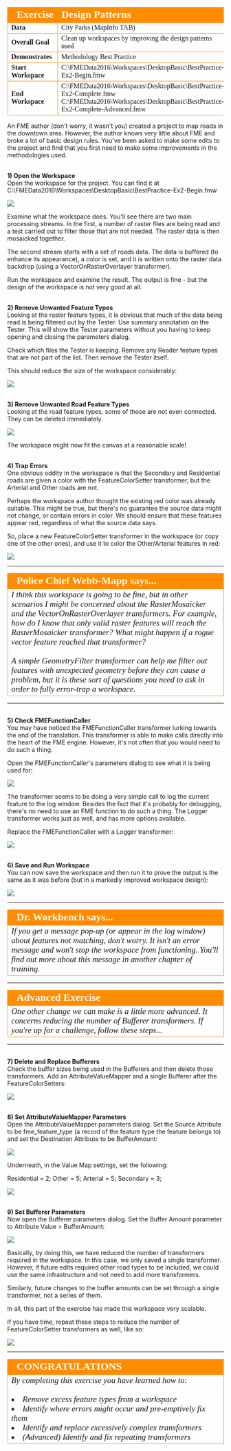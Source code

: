 <!--Exercise Section-->
<!--NB: In GitBook world we don't give a number to exercises-->

<table style="border-spacing: 0px;border-collapse: collapse;font-family:serif">
<tr>
<td style="vertical-align:middle;background-color:darkorange;border: 2px solid darkorange">
<i class="fa fa-cogs fa-lg fa-pull-left fa-fw" style="color:white;padding-right: 12px;vertical-align:text-top"></i>
<span style="color:white;font-size:x-large;font-weight: bold">Exercise</span>
</td>
<td style="border: 2px solid darkorange;background-color:darkorange;color:white">
<span style="color:white;font-size:x-large;font-weight: bold">Design Patterns</span>
</td>
</tr>

<tr>
<td style="border: 1px solid darkorange; font-weight: bold">Data</td>
<td style="border: 1px solid darkorange">City Parks (MapInfo TAB)</td>
</tr>

<tr>
<td style="border: 1px solid darkorange; font-weight: bold">Overall Goal</td>
<td style="border: 1px solid darkorange">Clean up workspaces by improving the design patterns used</td>
</tr>

<tr>
<td style="border: 1px solid darkorange; font-weight: bold">Demonstrates</td>
<td style="border: 1px solid darkorange">Methodology Best Practice</td>
</tr>

<tr>
<td style="border: 1px solid darkorange; font-weight: bold">Start Workspace</td>
<td style="border: 1px solid darkorange">C:\FMEData2016\Workspaces\DesktopBasic\BestPractice-Ex2-Begin.fmw</td>
</tr>

<tr>
<td style="border: 1px solid darkorange; font-weight: bold">End Workspace</td>
<td style="border: 1px solid darkorange">C:\FMEData2016\Workspaces\DesktopBasic\BestPractice-Ex2-Complete.fmw<br>C:\FMEData2016\Workspaces\DesktopBasic\BestPractice-Ex2-Complete-Advanced.fmw</td>
</tr>

</table>


An FME author (don't worry, it wasn't you) created a project to map roads in the downtown area. However, the author knows very little about FME and broke a lot of basic design rules. You've been asked to make some edits to the project and find that you first need to make some improvements in the methodologies used.


<br>**1) Open the Workspace**
<br>Open the workspace for the project. You can find it at C:\FMEData2016\Workspaces\DesktopBasic\BestPractice-Ex2-Begin.fmw

![](./Images/Img3.38.Ex2.StartingWorkspace.png)

Examine what the workspace does. You'll see there are two main processing streams. In the first, a number of raster files are being read and a test carried out to filter those that are not needed. The raster data is then mosaicked together.

The second stream starts with a set of roads data. The data is buffered (to enhance its appearance), a color is set, and it is written onto the raster data backdrop (using a VectorOnRasterOverlayer transformer).

Run the workspace and examine the result. The output is fine - but the design of the workspace is not very good at all.


<br>**2) Remove Unwanted Feature Types**
<br>Looking at the raster feature types, it is obvious that much of the data being read is being filtered out by the Tester. Use summary annotation on the Tester. This will show the Tester parameters without you having to keep opening and closing the parameters dialog. 

Check which files the Tester is keeping. Remove any Reader feature types that are not part of the list. Then remove the Tester itself. 

This should reduce the size of the workspace considerably:

![](./Images/Img3.39.Ex2.CleanedRasterFTs.png)


<br>**3) Remove Unwanted Road Feature Types**
<br>Looking at the road feature types, some of those are not even connected. They can be deleted immediately. 

![](./Images/Img3.39.Ex2.CleanedRoadFTs.png)

The workspace might now fit the canvas at a reasonable scale!


<br>**4) Trap Errors**
<br>One obvious oddity in the workspace is that the Secondary and Residential roads are given a color with the FeatureColorSetter transformer, but the Arterial and Other roads are not.

Perhaps the workspace author thought the existing red color was already suitable. This might be true, but there's no guarantee the source data might not change, or contain errors in color. We should ensure that these features appear red, regardless of what the source data says.

So, place a new FeatureColorSetter transformer in the workspace (or copy one of the other ones), and use it to color the Other/Arterial features in red:

![](./Images/Img3.40.Ex2.ExtraFeatureColorSetter.png)


---

<!--Person X Says Section-->

<table style="border-spacing: 0px">
<tr>
<td style="vertical-align:middle;background-color:darkorange;border: 2px solid darkorange">
<i class="fa fa-quote-left fa-lg fa-pull-left fa-fw" style="color:white;padding-right: 12px;vertical-align:text-top"></i>
<span style="color:white;font-size:x-large;font-weight: bold;font-family:serif">Police Chief Webb-Mapp says...</span>
</td>
</tr>

<tr>
<td style="border: 1px solid darkorange">
<span style="font-family:serif; font-style:italic; font-size:larger">
I think this workspace is going to be fine, but in other scenarios I might be concerned about the RasterMosaicker and the VectorOnRasterOverlayer transformers. For example, how do I know that only valid raster features will reach the RasterMosaicker transformer? What might happen if a rogue vector feature reached that transformer?
<br><br>A simple GeometryFilter transformer can help me filter out features with unexpected geometry before they can cause a problem, but it is these sort of questions you need to ask in order to fully error-trap a workspace.
</span>
</td>
</tr>
</table>

---


<br>**5) Check FMEFunctionCaller**
<br>You may have noticed the FMEFunctionCaller transformer lurking towards the end of the translation. This transformer is able to make calls directly into the heart of the FME engine. However, it's not often that you would need to do such a thing.

Open the FMEFunctionCaller's parameters dialog to see what it is being used for:

![](./Images/Img3.41.Ex2.FMEFunctionCaller.png)

The transformer seems to be doing a very simple call to log the current feature to the log window. Besides the fact that it's probably for debugging, there's no need to use an FME function to do such a thing. The Logger transformer works just as well, and has more options available.

Replace the FMEFunctionCaller with a Logger transformer:

![](./Images/Img3.42.Ex2.NewLoggerTransformer.png)


<br>**6) Save and Run Workspace**
<br>You can now save the workspace and then run it to prove the output is the same as it was before (but in a markedly improved workspace design):

![](./Images/Img3.43.Ex2.FinalOutput.png) 

---

<!--Person X Says Section-->

<table style="border-spacing: 0px">
<tr>
<td style="vertical-align:middle;background-color:darkorange;border: 2px solid darkorange">
<i class="fa fa-quote-left fa-lg fa-pull-left fa-fw" style="color:white;padding-right: 12px;vertical-align:text-top"></i>
<span style="color:white;font-size:x-large;font-weight: bold;font-family:serif">Dr. Workbench says...</span>
</td>
</tr>

<tr>
<td style="border: 1px solid darkorange">
<span style="font-family:serif; font-style:italic; font-size:larger">
If you get a message pop-up (or appear in the log window) about features not matching, don't worry. It isn't an error message and won't stop the workspace from functioning. You'll find out more about this message in another chapter of training.
</span>
</td>
</tr>
</table>

---

<!--Advanced Exercise Section-->

<table style="border-spacing: 0px">
<tr>
<td style="vertical-align:middle;background-color:darkorange;border: 2px solid darkorange">
<i class="fa fa-cogs fa-lg fa-pull-left fa-fw" style="color:white;padding-right: 12px;vertical-align:text-top"></i>
<span style="color:white;font-size:x-large;font-weight: bold;font-family:serif">Advanced Exercise</span>
</td>
</tr>

<tr>
<td style="border: 1px solid darkorange">
<span style="font-family:serif; font-style:italic; font-size:larger">
One other change we can make is a little more advanced. It concerns reducing the number of Bufferer transformers. If you're up for a challenge, follow these steps...
</span>
</td>
</tr>
</table>

---

<br>**7) Delete and Replace Bufferers**
<br>Check the buffer sizes being used in the Bufferers and then delete those transformers. Add an AttributeValueMapper and a single Bufferer after the FeatureColorSetters: 

![](./Images/Img3.44.Ex2.BufferReplacement.png) 



<br>**8) Set AttributeValueMapper Parameters**
<br>Open the AttributeValueMapper parameters dialog. Set the Source Attribute to be fme_feature_type (a record of the feature type the feature belongs to) and set the Destination Attribute to be BufferAmount:

![](./Images/Img3.45.Ex2.AttrValueMapperParams1.png)

Underneath, in the Value Map settings, set the following:

Residential = 2;
Other = 5;
Arterial = 5;
Secondary = 3;

![](./Images/Img3.46.Ex2.AttrValueMapperParams2.png)


<br>**9) Set Bufferer Parameters**
<br>Now open the Bufferer parameters dialog. Set the Buffer Amount parameter to Attribute Value > BufferAmount:

![](./Images/Img3.47.Ex2.BuffererParameters.png)

Basically, by doing this, we have reduced the number of transformers required in the workspace. In this case, we only saved a single transformer. However, if future edits required other road types to be included, we could use the same infrastructure and not need to add more transformers.

Similarly, future changes to the buffer amounts can be set through a single transformer, not a series of them. 

In all, this part of the exercise has made this workspace very scalable.

If you have time, repeat these steps to reduce the number of FeatureColorSetter transformers as well, like so:

![](./Images/Img3.48.Ex2.CompleteWorkspaceAdvanced.png)
 

---

<!--Exercise Congratulations Section--> 

<table style="border-spacing: 0px">
<tr>
<td style="vertical-align:middle;background-color:darkorange;border: 2px solid darkorange">
<i class="fa fa-thumbs-o-up fa-lg fa-pull-left fa-fw" style="color:white;padding-right: 12px;vertical-align:text-top"></i>
<span style="color:white;font-size:x-large;font-weight: bold;font-family:serif">CONGRATULATIONS</span>
</td>
</tr>

<tr>
<td style="border: 1px solid darkorange">
<span style="font-family:serif; font-style:italic; font-size:larger">
By completing this exercise you have learned how to:
<br><br><li>Remove excess feature types from a workspace
<br><li>Identify where errors might occur and pre-emptively fix them
<br><li>Identify and replace excessively complex transformers
<br><li>(Advanced) Identify and fix repeating transformers
</span>
</td>
</tr>
</table>



